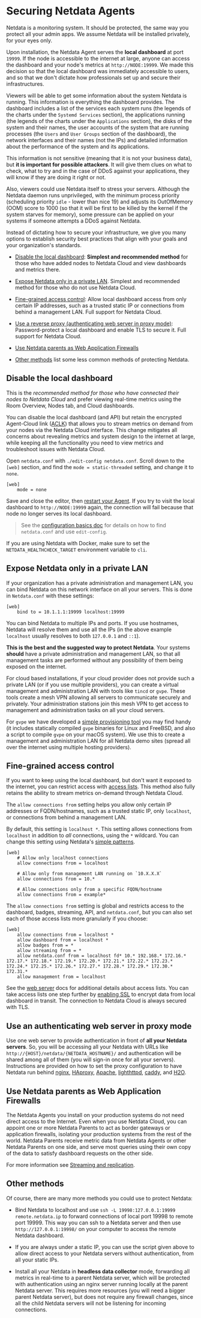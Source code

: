 # Securing Netdata Agents

Netdata is a monitoring system. It should be protected, the same way you protect all your admin apps. We assume Netdata
will be installed privately, for your eyes only.

Upon installation, the Netdata Agent serves the **local dashboard** at port `19999`. If the node is accessible to the
internet at large, anyone can access the dashboard and your node's metrics at `http://NODE:19999`. We made this decision
so that the local dashboard was immediately accessible to users, and so that we don't dictate how professionals set up
and secure their infrastructures.

Viewers will be able to get some information about the system Netdata is running. This information is everything the dashboard
provides. The dashboard includes a list of the services each system runs (the legends of the charts under the `Systemd Services`
section),  the applications running (the legends of the charts under the `Applications` section), the disks of the system and
their names, the user accounts of the system that are running processes (the `Users` and `User Groups` section of the dashboard),
the network interfaces and their names (not the IPs) and detailed information about the performance of the system and its applications.

This information is not sensitive (meaning that it is not your business data), but **it is important for possible attackers**.
It will give them clues on what to check, what to try and in the case of DDoS against your applications, they will know if they
are doing it right or not.

Also, viewers could use Netdata itself to stress your servers. Although the Netdata daemon runs unprivileged, with the minimum
process priority (scheduling priority `idle` - lower than nice 19) and adjusts its OutOfMemory (OOM) score to 1000 (so that it
will be first to be killed by the kernel if the system starves for memory), some pressure can be applied on your systems if
someone attempts a DDoS against Netdata.

Instead of dictating how to secure your infrastructure, we give you many options to establish security best practices
that align with your goals and your organization's standards.

- [Disable the local dashboard](#disable-the-local-dashboard): **Simplest and recommended method** for those who have
  added nodes to Netdata Cloud and view dashboards and metrics there.

- [Expose Netdata only in a private LAN](#expose-netdata-only-in-a-private-lan). Simplest and recommended method for those who do not use Netdata Cloud.

- [Fine-grained access control](#fine-grained-access-control): Allow local dashboard access from
  only certain IP addresses, such as a trusted static IP or connections from behind a management LAN. Full support for Netdata Cloud.

- [Use a reverse proxy (authenticating web server in proxy mode)](#use-an-authenticating-web-server-in-proxy-mode): Password-protect
  a local dashboard and enable TLS to secure it. Full support for Netdata Cloud.

- [Use Netdata parents as Web Application Firewalls](#use-netdata-parents-as-web-application-firewalls)

- [Other methods](#other-methods) list some less common methods of protecting Netdata.

## Disable the local dashboard

This is the _recommended method for those who have connected their nodes to Netdata Cloud_ and prefer viewing real-time
metrics using the Room Overview, Nodes tab, and Cloud dashboards.

You can disable the local dashboard (and API) but retain the encrypted Agent-Cloud link
([ACLK](/src/aclk/README.md)) that
allows you to stream metrics on demand from your nodes via the Netdata Cloud interface. This change mitigates all
concerns about revealing metrics and system design to the internet at large, while keeping all the functionality you
need to view metrics and troubleshoot issues with Netdata Cloud.

Open `netdata.conf` with `./edit-config netdata.conf`. Scroll down to the `[web]` section, and find the `mode =
static-threaded` setting, and change it to `none`.

```text
[web]
    mode = none
```

Save and close the editor, then [restart your Agent](/docs/netdata-agent/start-stop-restart.md). If you try to visit the local dashboard to `http://NODE:19999` again, the connection will fail because
that node no longer serves its local dashboard.

> See the [configuration basics doc](/docs/netdata-agent/configuration/README.md) for details on how to find
`netdata.conf` and use
> `edit-config`.

If you are using Netdata with Docker, make sure to set the `NETDATA_HEALTHCHECK_TARGET` environment variable to `cli`.

## Expose Netdata only in a private LAN

If your organization has a private administration and management LAN, you can bind Netdata on this network interface on all your servers.
This is done in `Netdata.conf` with these settings:

```text
[web]
    bind to = 10.1.1.1:19999 localhost:19999
```

You can bind Netdata to multiple IPs and ports. If you use hostnames, Netdata will resolve them and use all the IPs
(in the above example `localhost` usually resolves to both `127.0.0.1` and `::1`).

**This is the best and the suggested way to protect Netdata**. Your systems **should** have a private administration and management
LAN, so that all management tasks are performed without any possibility of them being exposed on the internet.

For cloud based installations, if your cloud provider does not provide such a private LAN (or if you use multiple providers),
you can create a virtual management and administration LAN with tools like `tincd` or `gvpe`. These tools create a mesh VPN
allowing all servers to communicate securely and privately. Your administration stations join this mesh VPN to get access to
management and administration tasks on all your cloud servers.

For `gvpe` we have developed a [simple provisioning tool](https://github.com/netdata/netdata-demo-site/tree/master/gvpe) you
may find handy (it includes statically compiled `gvpe` binaries for Linux and FreeBSD, and also a script to compile `gvpe`
on your macOS system). We use this to create a management and administration LAN for all Netdata demo sites (spread all over
the internet using multiple hosting providers).

## Fine-grained access control

If you want to keep using the local dashboard, but don't want it exposed to the internet, you can restrict access with
[access lists](/src/web/server/README.md#access-lists). This method also fully
retains the ability to stream metrics
on-demand through Netdata Cloud.

The `allow connections from` setting helps you allow only certain IP addresses or FQDN/hostnames, such as a trusted
static IP, only `localhost`, or connections from behind a management LAN.

By default, this setting is `localhost *`. This setting allows connections from `localhost` in addition to _all_
connections, using the `*` wildcard. You can change this setting using Netdata's [simple
patterns](/src/libnetdata/simple_pattern/README.md).

```text
[web]
    # Allow only localhost connections
    allow connections from = localhost

    # Allow only from management LAN running on `10.X.X.X`
    allow connections from = 10.*

    # Allow connections only from a specific FQDN/hostname
    allow connections from = example*
```

The `allow connections from` setting is global and restricts access to the dashboard, badges, streaming, API, and
`netdata.conf`, but you can also set each of those access lists more granularly if you choose:

```text
[web]
    allow connections from = localhost *
    allow dashboard from = localhost *
    allow badges from = *
    allow streaming from = *
    allow netdata.conf from = localhost fd* 10.* 192.168.* 172.16.* 172.17.* 172.18.* 172.19.* 172.20.* 172.21.* 172.22.* 172.23.* 172.24.* 172.25.* 172.26.* 172.27.* 172.28.* 172.29.* 172.30.* 172.31.*
    allow management from = localhost
```

See the [web server](/src/web/server/README.md#access-lists) docs for additional details about access lists. You can take access lists one step further by [enabling SSL](/src/web/server/README.md#enable-httpstls-support) to encrypt data from local
dashboard in transit. The connection to Netdata Cloud is always secured with TLS.

## Use an authenticating web server in proxy mode

Use one web server to provide authentication in front of **all your Netdata servers**. So, you will be accessing all your Netdata with
URLs like `http://{HOST}/netdata/{NETDATA_HOSTNAME}/` and authentication will be shared among all of them (you will sign-in once for all your servers).
Instructions are provided on how to set the proxy configuration to have Netdata run behind
[nginx](/docs/netdata-agent/configuration/running-the-netdata-agent-behind-a-reverse-proxy/Running-behind-nginx.md),
[HAproxy](/docs/netdata-agent/configuration/running-the-netdata-agent-behind-a-reverse-proxy/Running-behind-haproxy.md),
[Apache](/docs/netdata-agent/configuration/running-the-netdata-agent-behind-a-reverse-proxy/Running-behind-apache.md),
[lighthttpd](/docs/netdata-agent/configuration/running-the-netdata-agent-behind-a-reverse-proxy/Running-behind-lighttpd.md),
[caddy](/docs/netdata-agent/configuration/running-the-netdata-agent-behind-a-reverse-proxy/Running-behind-caddy.md), and
[H2O](/docs/netdata-agent/configuration/running-the-netdata-agent-behind-a-reverse-proxy/Running-behind-h2o.md).

## Use Netdata parents as Web Application Firewalls

The Netdata Agents you install on your production systems do not need direct access to the Internet. Even when you use
Netdata Cloud, you can appoint one or more Netdata Parents to act as border gateways or application firewalls, isolating
your production systems from the rest of the world. Netdata
Parents receive metric data from Netdata Agents or other Netdata Parents on one side, and serve most queries using their own
copy of the data to satisfy dashboard requests on the other side.

For more information see [Streaming and replication](/docs/observability-centralization-points/README.md).

## Other methods

Of course, there are many more methods you could use to protect Netdata:

- Bind Netdata to localhost and use `ssh -L 19998:127.0.0.1:19999 remote.netdata.ip` to forward connections of local port 19998 to remote port 19999.
This way you can ssh to a Netdata server and then use `http://127.0.0.1:19998/` on your computer to access the remote Netdata dashboard.

- If you are always under a static IP, you can use the script given above to allow direct access to your Netdata servers without authentication,
from all your static IPs.

- Install all your Netdata in **headless data collector** mode, forwarding all metrics in real-time to a parent
    Netdata server, which will be protected with authentication using an nginx server running locally at the parent
    Netdata server. This requires more resources (you will need a bigger parent Netdata server), but does not require
    any firewall changes, since all the child Netdata servers will not be listening for incoming connections.
